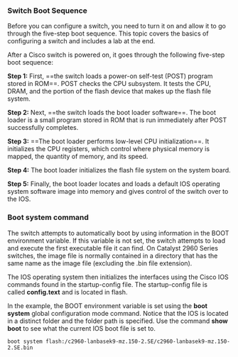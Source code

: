 
### Switch Boot Sequence
Before you can configure a switch, you need to turn it on and allow it to go through the five-step boot sequence. This topic covers the basics of configuring a switch and includes a lab at the end.

After a Cisco switch is powered on, it goes through the following five-step boot sequence:

**Step 1:** First, ==the switch loads a power-on self-test (POST) program stored in ROM==. POST checks the CPU subsystem. It tests the CPU, DRAM, and the portion of the flash device that makes up the flash file system.  
  
**Step 2:** Next, ==the switch loads the boot loader software==. The boot loader is a small program stored in ROM that is run immediately after POST successfully completes.  
  
**Step 3:** ==The boot loader performs low-level CPU initialization==. It initializes the CPU registers, which control where physical memory is mapped, the quantity of memory, and its speed.  
  
**Step 4:** The boot loader initializes the flash file system on the system board.  
  
**Step 5:** Finally, the boot loader locates and loads a default IOS operating system software image into memory and gives control of the switch over to the IOS.

### Boot system command
The switch attempts to automatically boot by using information in the BOOT environment variable. If this variable is not set, the switch attempts to load and execute the first executable file it can find. On Catalyst 2960 Series switches, the image file is normally contained in a directory that has the same name as the image file (excluding the .bin file extension).

The IOS operating system then initializes the interfaces using the Cisco IOS commands found in the startup-config file. The startup-config file is called **config.text** and is located in flash.

In the example, the BOOT environment variable is set using the **boot system** global configuration mode command. Notice that the IOS is located in a distinct folder and the folder path is specified. Use the command **show boot** to see what the current IOS boot file is set to.

```cisco
boot system flash:/c2960-lanbasek9-mz.150-2.SE/c2960-lanbasek9-mz.150-2.SE.bin
```

